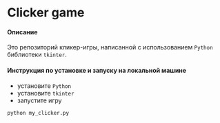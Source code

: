 # Clicker game

#### Описание
Это репозиторий кликер-игры, написанной с использованием
`Python` библиотеки `tkinter`.

#### Инструкция по установке и запуску на локальной машине
* установите `Python`
* установите `tkinter`
* запустите игру
```bash
python my_clicker.py
```
